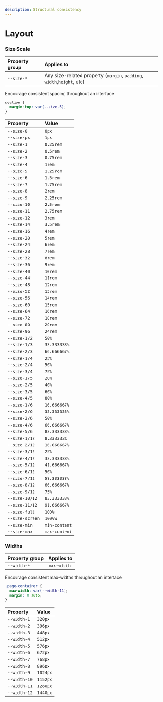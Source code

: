 ```yaml
---
description: Structural consistency
---
```


# Layout

### Size Scale

| Property group | Applies to |
| :--- | :--- |
| `--size-*` | Any size-related property \(`margin`, `padding`, `width`,`height`, etc\) |

Encourage consistent spacing throughout an interface

```css
section {
  margin-top: var(--size-5);
}
```

| Property | Value |
| :--- | :--- |
| `--size-0` | `0px` |
| `--size-px` | `1px` |
| `--size-1` | `0.25rem` |
| `--size-2` | `0.5rem` |
| `--size-3` | `0.75rem` |
| `--size-4` | `1rem` |
| `--size-5` | `1.25rem` |
| `--size-6` | `1.5rem` |
| `--size-7` | `1.75rem` |
| `--size-8` | `2rem` |
| `--size-9` | `2.25rem` |
| `--size-10` | `2.5rem` |
| `--size-11` | `2.75rem` |
| `--size-12` | `3rem` |
| `--size-14` | `3.5rem` |
| `--size-16` | `4rem` |
| `--size-20` | `5rem` |
| `--size-24` | `6rem` |
| `--size-28` | `7rem` |
| `--size-32` | `8rem` |
| `--size-36` | `9rem` |
| `--size-40` | `10rem` |
| `--size-44` | `11rem` |
| `--size-48` | `12rem` |
| `--size-52` | `13rem` |
| `--size-56` | `14rem` |
| `--size-60` | `15rem` |
| `--size-64` | `16rem` |
| `--size-72` | `18rem` |
| `--size-80` | `20rem` |
| `--size-96` | `24rem` |
| `--size-1/2` | `50%` |
| `--size-1/3` | `33.333333%` |
| `--size-2/3` | `66.666667%` |
| `--size-1/4` | `25%` |
| `--size-2/4` | `50%` |
| `--size-3/4` | `75%` |
| `--size-1/5` | `20%` |
| `--size-2/5` | `40%` |
| `--size-3/5` | `60%` |
| `--size-4/5` | `80%` |
| `--size-1/6` | `16.666667%` |
| `--size-2/6` | `33.333333%` |
| `--size-3/6` | `50%` |
| `--size-4/6` | `66.666667%` |
| `--size-5/6` | `83.333333%` |
| `--size-1/12` | `8.333333%` |
| `--size-2/12` | `16.666667%` |
| `--size-3/12` | `25%` |
| `--size-4/12` | `33.333333%` |
| `--size-5/12` | `41.666667%` |
| `--size-6/12` | `50%` |
| `--size-7/12` | `58.333333%` |
| `--size-8/12` | `66.666667%` |
| `--size-9/12` | `75%` |
| `--size-10/12` | `83.333333%` |
| `--size-11/12` | `91.666667%` |
| `--size-full` | `100%` |
| `--size-screen` | `100vw` |
| `--size-min` | `min-content` |
| `--size-max` | `max-content` |

### Widths

| Property group | Applies to |
| :--- | :--- |
| `--width-*` | `max-width` |

Encourage consistent max-widths throughout an interface

```css
.page-container {
  max-width: var(--width-11);
  margin: 0 auto;
}
```

| Property | Value |
| :--- | :--- |
| `--width-1` | `320px` |
| `--width-2` | `396px` |
| `--width-3` | `448px` |
| `--width-4` | `512px` |
| `--width-5` | `576px` |
| `--width-6` | `672px` |
| `--width-7` | `768px` |
| `--width-8` | `896px` |
| `--width-9` | `1024px` |
| `--width-10` | `1152px` |
| `--width-11` | `1280px` |
| `--width-12` | `1440px` |

